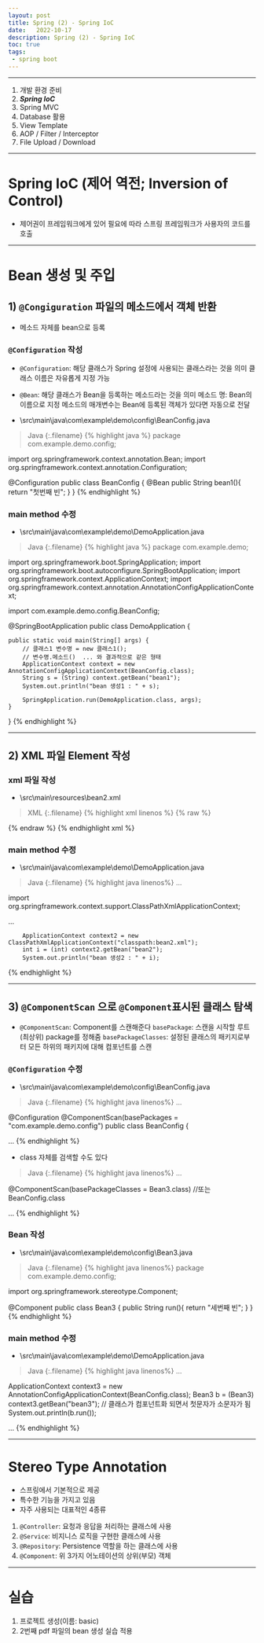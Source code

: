 ```yaml
---
layout: post
title: Spring (2) - Spring IoC
date:   2022-10-17
description: Spring (2) - Spring IoC
toc: true
tags:
 - spring boot
---
```

---
1. 개발 환경 준비
2. **_Spring IoC_**
3. Spring MVC
4. Database 활용
5. View Template
6. AOP / Filter / Interceptor
7. File Upload / Download

---
# Spring IoC (제어 역전; Inversion of Control)
* 제어권이 프레임워크에게 있어 필요에 따라 스프링 프레임워크가 사용자의 코드를 호출

---
# Bean 생성 및 주입
## 1) `@Congiguration` 파일의 메소드에서 객체 반환
* 메소드 자체를 bean으로 등록

### `@Configuration` 작성
* `@Configuration`: 해당 클래스가 Spring 설정에 사용되는 클래스라는 것을 의미
클래스 이름은 자유롭게 지정 가능

* `@Bean`: 해당 클래스가 Bean을 등록하는 메소드라는 것을 의미
메소드 명: Bean의 이름으로 지정
메소드의 매개변수는 Bean에 등록된 객체가 있다면 자동으로 전달

* \src\main\java\com\example\demo\config\BeanConfig.java

>Java
{:.filename}
{% highlight java %}
package com.example.demo.config;

import org.springframework.context.annotation.Bean;
import org.springframework.context.annotation.Configuration;

@Configuration
public class BeanConfig {
    @Bean
    public String bean1(){
        return "첫번째 빈";
    }
}
{% endhighlight %}


### main method 수정
* \src\main\java\com\example\demo\DemoApplication.java

>Java
{:.filename}
{% highlight java %}
package com.example.demo;

import org.springframework.boot.SpringApplication;
import org.springframework.boot.autoconfigure.SpringBootApplication;
import org.springframework.context.ApplicationContext;
import org.springframework.context.annotation.AnnotationConfigApplicationContext;

import com.example.demo.config.BeanConfig;

@SpringBootApplication
public class DemoApplication {

	public static void main(String[] args) {
		// 클래스1 변수명 = new 클래스1();
		// 변수명.메소드()  ... 와 결과적으로 같은 형태
		ApplicationContext context = new AnnotationConfigApplicationContext(BeanConfig.class);
		String s = (String) context.getBean("bean1");
		System.out.println("bean 생성1 : " + s);

		SpringApplication.run(DemoApplication.class, args);
	}
}
{% endhighlight %}

---
## 2) XML 파일 Element 작성

### xml 파일 작성
* \src\main\resources\bean2.xml

>XML
{:.filename}
{% highlight xml linenos %}
{% raw %}
<?xml version="1.0" encoding="UTF-8"?>
<beans xmlns="http://www.springframework.org/schema/beans" xmlns:xsi="http://www.w3.org/2001/XMLSchema-instance" xsi:schemaLocation="http://www.springframework.org/schema/beans
http://www.springframework.org/schema/beans/spring-beans.xsd">
    <bean id="bean2" class="java.lang.Integer">
        <constructor-arg value="2324" />
    </bean>
</beans>
{% endraw %}
{% endhighlight xml %}

### main method 수정
* \src\main\java\com\example\demo\DemoApplication.java

>Java
{:.filename}
{% highlight java linenos%}
...

import org.springframework.context.support.ClassPathXmlApplicationContext;

...

        ApplicationContext context2 = new ClassPathXmlApplicationContext("classpath:bean2.xml");
        int i = (int) context2.getBean("bean2");
        System.out.println("bean 생성2 : " + i);
{% endhighlight %}

---
## 3) `@ComponentScan` 으로 `@Component`표시된 클래스 탐색
* `@ComponentScan`: Component를 스캔해준다
`basePackage`: 스캔을 시작할 루트(최상위) package를 정해줌
`basePackageClasses`: 설정된 클래스의 패키지로부터 모든 하위의 패키지에 대해 컴포넌트를 스캔

### `@Configuration` 수정
* \src\main\java\com\example\demo\config\BeanConfig.java

>Java
{:.filename}
{% highlight java linenos%}
...

@Configuration
@ComponentScan(basePackages = "com.example.demo.config")
public class BeanConfig {

...
{% endhighlight %}

* class 자체를 검색할 수도 있다

>Java
{:.filename}
{% highlight java linenos%}
...

@ComponentScan(basePackageClasses = Bean3.class) //또는 BeanConfig.class

...
{% endhighlight %}


### Bean 작성
* \src\main\java\com\example\demo\config\Bean3.java

>Java
{:.filename}
{% highlight java linenos%}
package com.example.demo.config;

import org.springframework.stereotype.Component;

@Component
public class Bean3 {
    public String run(){
        return "세번째 빈";
    }
}
{% endhighlight %}


### main method 수정
* \src\main\java\com\example\demo\DemoApplication.java

>Java
{:.filename}
{% highlight java linenos%}
...

ApplicationContext context3 = new AnnotationConfigApplicationContext(BeanConfig.class);
Bean3 b = (Bean3) context3.getBean("bean3"); // 클래스가 컴포넌트화 되면서 첫문자가 소문자가 됨
System.out.println(b.run());

...
{% endhighlight %}

---
# Stereo Type Annotation
* 스프링에서 기본적으로 제공
* 특수한 기능을 가지고 있음
* 자주 사용되는 대표적인 4종류
1. `@Controller`: 요청과 응답을 처리하는 클래스에 사용
2. `@Service`: 비지니스 로직을 구현한 클래스에 사용
3. `@Repository`: Persistence 역할을 하는 클래스에 사용
4. `@Component`: 위 3가지 어노테이션의 상위(부모) 객체

---
# 실습
1. 프로젝트 생성(이름: basic)
2. 2번째 pdf 파일의 bean 생성 실습 적용
